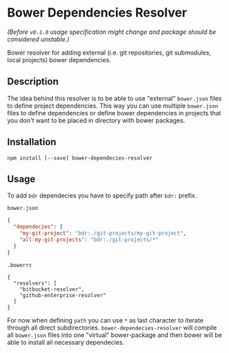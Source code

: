 # Bower Dependencies Resolver

*(Before `v0.1.0` usage specification might change and package should be considered unstable.)*

Bower resolver for adding external (i.e. git repositories, git submodules, local projects) bower dependencies.

## Description

The idea behind this resolver is to be able to use "external" `bower.json` files to define project dependencies. This way you can use multiple `bower.json` files to define dependencies or define bower dependencies in projects that you don't want to be placed in directory with bower packages.

## Installation

`npm install [--save] bower-dependecies-resolver`

## Usage

To add `bdr` dependecies you have to specify path after `bdr:` prefix.

`bower.json`

```json
{
  "dependecies": {
    "my-git-project": "bdr:./git-projects/my-git-project",
    "all-my-git-projects": "bdr:./git-projects/*"
  }
}
```

`.bowerrc`

```
{
  "resolvers": [
    "bitbucket-resolver",
    "github-enterprise-resolver"
  ]
}
```

For now when defining `path` you can use `*` as last character to iterate through all direct subdirectories. `bower-dependecies-resolver` will compile all `bower.json` files into one "virtual" bower-package and then bower will be able to install all necessary dependecies.
